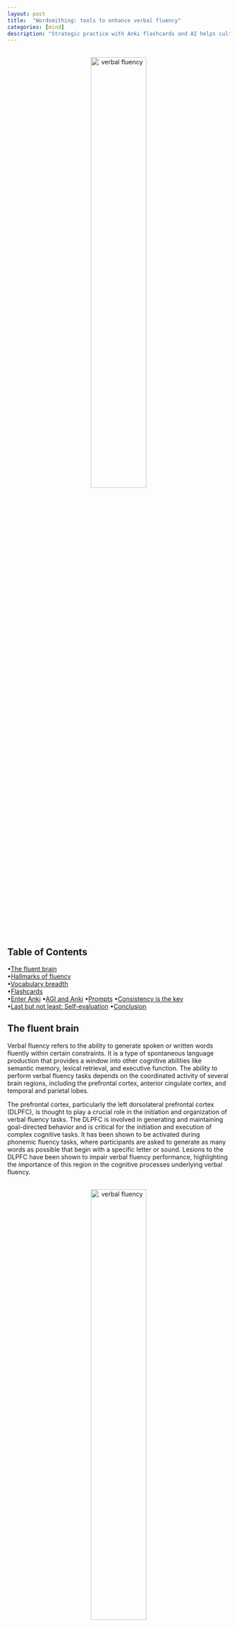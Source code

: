 ```yaml
---
layout: post
title:  "Wordsmithing: tools to enhance verbal fluency"
categories: [mind]
description: "Strategic practice with Anki flashcards and AI helps cultivate an eloquent vocabulary. Using active recall, metrics  and optimized repetition, build  verbal fluency through lifelong discipline. Technology eases learning but mastery comes through perseverance: word by word, excellence is earned."
---
```


<br>
<div style="text-align: center;">
  <img src="/images/wordsmith.png" alt="verbal fluency" style="width: 50%;" />
</div>
<br><br>

<h2>Table of Contents</h2>

•[The fluent brain](#the-fluent-brain)   
•[Hallmarks of fluency](#hallmarks-of-fluency)    
•[Vocabulary breadth](#vocabulary-breadth)          
•[Flashcards](#flashcards)   
•[Enter Anki](#enter-anki)
•[AGI and Anki](#agi-and-anki)
•[Prompts](#prompts)
•[Consistency is the key](#consistency-is-the-key)     
•[Last but not least: Self-evaluation](#last-but-not-least-self-evaluation)
•[Conclusion](#conclusion)

<h2 id="the-fluent-brain">The fluent brain</h2> 

Verbal fluency refers to the ability to generate spoken or written words fluently within certain constraints. It is a type of spontaneous language production that provides a window into other cognitive abilities like semantic memory, lexical retrieval, and executive function.
The ability to perform verbal fluency tasks depends on the coordinated activity of several brain regions, including the prefrontal cortex, anterior cingulate cortex, and temporal and parietal lobes.

The prefrontal cortex, particularly the left dorsolateral prefrontal cortex (DLPFC), is thought to play a crucial role in the initiation and organization of verbal fluency tasks. The DLPFC is involved in generating and maintaining goal-directed behavior and is critical for the initiation and execution of complex cognitive tasks. It has been shown to be activated during phonemic fluency tasks, where participants are asked to generate as many words as possible that begin with a specific letter or sound. Lesions to the DLPFC have been shown to impair verbal fluency performance, highlighting the importance of this region in the cognitive processes underlying verbal fluency.

<br>
<div style="text-align: center;">
  <img src="/images/fluent_brain.png" alt="verbal fluency" style="width: 50%;" />
</div>
<br><br>

The anterior cingulate cortex (ACC) is also involved in verbal fluency tasks. The ACC is thought to play a role in monitoring and processing information related to task performance, as well as in regulating attention and cognitive control. It has been shown to be activated during both phonemic and semantic fluency tasks, and its activation has been associated with successful performance on these tasks. The ACC is also thought to be involved in the processing of emotional information, and it has been suggested that its activation during verbal fluency tasks may reflect the emotional aspects of task performance.

The temporal and parietal lobes are also involved in verbal fluency tasks, particularly in semantic fluency tasks. The temporal lobes are involved in the retrieval and processing of semantic information, while the parietal lobes are involved in the manipulation and integration of this information. Lesions to the temporal and parietal lobes have been shown to impair semantic fluency performance, highlighting the importance of these regions in the cognitive processes underlying semantic fluency.


<h2 id="hallmarks-of-fluency">Hallmarks of fluency</h2>

Several qualities and abilities are important for developing strong verbal fluency:

1. Vocabulary breadth: Having a large vocabulary provides more options to access during word generation, supporting fluent production. Building vocabulary through reading and learning word lists can enhance verbal fluency.
2. Semantic knowledge: Rich semantic representations about words, concepts, and categories give a person more material to draw from. Learning about word meanings, attributes, categories, and associations between words helps strengthen semantic fluency.
3. Lexical retrieval: Being able to rapidly and efficiently access phonological and orthographic information about words in the mental lexicon aids phonemic fluency. Practice with word-finding tasks, rhyming, or listing words from initial letters improves retrieval.
4. Cognitive flexibility: The ability to fluently switch between different subcategories, semantic associations, and search strategies allows for broader exploration of the target category or letter. Exercises that require shifting perspectives or generating words in different ways can boost flexibility.
5. Inhibition: Success in phonemic and semantic fluency tasks also depends on inhibiting repetitions. The person must have strong inhibitory control to avoid re-stating words that were already produced. Tasks that require stopping habitual responses can help improve inhibition. 


<h2 id="vocabulary-breadth">Vocabulary breadth</h2> 

In this article, we will focus primarily on expanding one's vocabulary breadth to enhance verbal fluency.
Vocabulary breadth refers to the size and diversity of a person's vocabulary. Having a large store of word knowledge provides more semantic and lexical options to access during language tasks, supporting more varied and fluent word production. Expanding vocabulary breadth involves learning new words and their meanings, synonyms, shades of meaning, and proper usage over time through reading, study, and practice.
While a broad, deep vocabulary is not sufficient on its own for strong verbal fluency, it provides the essential raw material that makes fluent expression possible. With a vast mental lexicon to draw from, one has a wealth of words and meanings at the ready to deploy when communicating. However, vocabulary growth must be balanced with strategies to facilitate access and monitoring of one's knowledge. The ability to flexibly retrieve and apply words and link them to semantic concepts also depends on cognitive and metacognitive skills that can be strengthened through practice.

<br>
<div style="text-align: center;">
  <img src="/images/flashcards.png" alt="verbal fluency" style="width: 70%;" />
</div>
<br><br>

<h2 id="flashcards">Flashcards</h2>

Flashcards are a simple yet effective technique for learning and retaining new words, synonyms, and antonyms to expand one's vocabulary breadth. Flashcards typically involve physical or digital cards that contain a new word, its pronunciation, part of speech, and definition on one side, with the synonym, antonym or related word on the other side. They work by exposing the learner to the new word or concept repeatedly through an active process of retrieval and review.
The efficacy of flashcards for vocabulary building stems from two key principles of learning: frequency and spaced repetition. Showing the learner a new word or concept multiple times in spaced intervals, rather than massed together, significantly improves the likelihood it will be retained in memory. Flashcards readily facilitate this type of repetitive exposure and spacing. The learner reviews a subset of flashcards in each session, with the interval between reviews of individual cards gradually increasing as the knowledge becomes more familiar.
Flashcards also tap into the testing effect. Having to actively retrieve information, as opposed to just re-reading it, strengthens the memory and connections formed between the new word and its attributes or meanings. Flashcards prompt the learner to recall the term, definition, usage examples or related words on the opposite side, reinforcing these links in memory through retrieval practice each time the card is viewed.
In addition, flashcards provide retrieval cues in the form of the information on one side of the card that help the learner recall the target word or concept on the other side. These retrieval cues aid the recall process, particularly early in learning. Over multiple repetitions, the learner comes to associate the cue with the target, forging connections that ultimately allow one side of the card to instantly bring the other side to mind.  

<br>
<div style="text-align: center;">
  <img src="/images/anki.png" alt="verbal fluency" style="width: 20%;" />
</div>
<br><br>


<h2 id="enter-anki">Enter Anki</h2>

In our previous section, we explored how physical flashcards leverage cognitive principles of learning to facilitate vocabulary growth by optimizing frequency of exposure, spacing, retrieval practice, and cueing. However, traditional flashcards also require an ongoing time commitment to manually manage presentation intervals and track progress. 
Fortunately, digital flashcard solutions have automated many of these time-intensive processes while retaining the psychological benefits of the technique. Anki, an open-source digital flashcard app, provides a powerful yet pragmatic tool for actively building vocabulary and fluency through flashcards optimized for the demands of human memory.
Anki employs artificial intelligence to determine optimal spacing between individual card reviews based on a learner's accuracy and response times. It extends intervals over successive reviews as memory for a word becomes increasingly cemented, while simultaneously re-showing cards that prove more challenging to recall to maximize retention. Anki algorithms do the tedious work of managing ideal spacing, allowing learners to focus on the content of their flashcards. 
Anki also generates detailed statistics on card performance to provide feedback on learning progress. Learners can see the specific cards that are most and least recalled to adjust study accordingly. Performance matrices over time demonstrate the durability of memory for new words, ensuring that active recall—and fluent access—is truly achieved before moving on. Such data enables the strategic fine-tuning of study for maximal gains.
With customizable decks, multimedia support, progress graphs and the option of synchronizing progress across devices, Anki supplies a robust yet versatile platform for flashcard learning. The specialized spacing models and analytical feedback place an empirically-grounded technique for building fluency into overdrive. Anki transforms a pragmatic and time-honored method into a high-performance vehicle for mastery. 

<h2 id="agi-and-anki">AGI and Anki</h2> 

Artificial general intelligence (AGI) can assist us in efficiently generating and importing flashcards into Anki to expand our vocabulary breadth. I will demonstrate using Claude+ here, though other AGI systems like ChatGPT could also be employed for this purpose.
Anki allows for importing lists of flashcards from comma-separated values (CSV) files. As a first step, we will use Claude+ to automatically generate synonym and antonym lists in CSV format. We will then import these lists directly into Anki to create digital flashcards for learning.
To get started, first visit the official Anki website at  https://apps.ankiweb.net/  and download the free flashcard app. Install Anki on your desktop or mobile device. The interface is simple but highly customizable to suit your needs.

<br>
<div style="text-align: center;">
  <img src="/images/claude.jpg" alt="verbal fluency" style="width: 70%;" />
</div>
<br><br>

<h2 id="prompts">Prompts</h2>

The following is the prompt I use for generating CSV lists of words and synonims:
<br>
<i>"Write a list of 30 English words. Based on those, I want you to prepare for me a set of flashcards for ANKI. 
Write me, in the following CSV format, first the word you selected, then the semicolon (;) and then a series of 5 synonyms separated by the comma (,).
When you write me the list of words check that you have not suggested them before. They must always be new."</i>

Now, Claude+ will send you a message like this:


Zealous;Eager,Passionate,fervent,Fanatical,Enthusiastic  

Voracious;Ravenous,Famished, Starving, Gluttonous, Insatiable

Indolent;Idle, lazy, slothful, inactive, inert

Pragmatic; practical, realistic, useful, matter-of-fact, sensible 

Superfluous; unnecessary, excess, redundant, overabundant,lavish 

Acrimonious; resentful, angry, hostile, antagonistic, caustic

Enigma; mystery, riddle, puzzle, paradox, conundrum

Gregarious;sociable, extroverted, convivial, affable, companionable 

Vex; annoy, provoke, frustrate, irritate, aggravate 

Maladroit; clumsy, awkward, inept, unskillful, bungling

Wistful;yearning, longing, pining, melancholy, regretful 

Conundrum; puzzle, enigma, riddle, paradox, problem 

Aplomb; poise, self-confidence, presence of mind, composure, levelheadedness 

Zeitgeist;spirit of the age or time, mood of a culture or era, prevailing culture or attitudes  

Malapropism; verbal blunder, slip of the tongue, error, faux pas, gaffe 

Panacea; solution to all problems, cure-all, remedy for any difficulty

Eschew; avoid, abstain from, give up, renounce, forgo 

Verdant; green, lush, flourishing, fertile, emergent 

Excoriate;criticize bitterly, berate, censure, reprimand, rebuke harshly

Obsequious; fawning, groveling, subservient, ingratiating, sycophantic   

Tergiversation desertion, abandonment of cause, apostasy, backsliding, change of loyalty 

Pulchritudinous; beautiful, attractive, lovely, pretty, fair

Martinet;strict disciplinarian, rigid enforcer of rules, authoritarian, despot, tyrant 

Philanderer;flirt, Don Juan, Casanova, seducer, playboy, ladies' man

Nefarious;wicked, evil, corrupt, sinister, villainous  

Emollient;soothing, calming, mollifying  , reassuring, comforting  

Contumacious; stubbornly disobedient, rebellious, defiant, ungovernable, intractable 

Risible; laughable, amusing, funny, comical, hilarious

Malingerer; shirker, deceiver, pretender, feigner, slacker


You just copy the list in notepad and save the file as .csv

Keep asking Claude+ to generate new words, until you have a decent number of entries.
Now open Anki. Create a new deck by clicking on "Create Deck." Give it a name. Now click on "file" and then "Import," and select the CSV file.
In the settings put:
Field Separator: Semicolon
Notetype:Basic
Deck:The deck you created

Then click Import in the upper right-hand corner. You have created your study deck. Click on it, and then on Study Now.
Each time an Anki flashcard appears, we will verbally list aloud as many synonyms for the target word as come to mind. Once we can recall no additional synonyms, click "Show Answer" to display the list of synonyms provided for that word. Review the synonyms shown to determine if any were omitted from what we recalled aloud.
For any synonyms not recalled, make a note of each one missed. Then verbally state three sentences that use each of those omitted synonyms in context. Doing so helps to strengthen the connection between the synonym and its meaning, usage, and relation to the original target word. Repeat this process of generating sentences for each synonym not recalled during the initial test for that flashcard.  
Once sentences have been stated aloud for all synonyms omitted from the initial test, proceed forward to the next flashcard in the Anki deck and repeat the process. Verbally list as many synonyms as possible, check those not recalled and generate sentences for each, then move ahead to the next word.
This technique leverages both active recall of the synonyms associated with each target word as well as production of original sentences to cement in memory any synonyms that prove more challenging to remember. Simply viewing a list of synonyms is more passive than this process of prompted retrieval and contextual usage. Sentence generation requires applying knowledge of a synonym's meaning and relationships, forging connections that strengthen memory.
While this approach increases the time spent on each flashcard, it employs empirically-validated methods for learning and long-term retention. The investment of effort at the stage of first exposure and initial testing pays dividends through more fluent, durable recall of each word's web of synonyms in the future. The sentences created also become examples we can draw from when using each word and its synonyms in speech or writing, giving context that anchors them in our memory.  


<h2 id="consistency-is-the-key">Consistency is the key</h2> 

To gain the benefits of an expanded vocabulary and enhanced verbal fluency, consistent practice with Anki flashcards is essential. Optimally, spend at least 30 minutes each day reviewing flashcards and engaging in the active recall, feedback, and sentence generation techniques described previously. Developing a regular study schedule and sticking to it helps to cement productive habits that will propel progress over the long-term.
During each 30-minute review session, aim to complete flashcards for 10 to 20 new words or concepts as well as practice recalling known words. The specific number covered will vary based on the complexity of each word or concept, your learning goals, and time constraints. However, keeping practice frequent and distributed over days and weeks is more valuable for retention than lengthy but sporadic bursts of study.
30 minutes a day may seem a modest amount, but amounts to over 3 hours per week and 150 hours over a year. While the time commitment remains light, the compounded gains in knowledge and fluency over weeks and months of regular practice are profound. Vocabulary building is a continuous process where small increments cultivated daily yield substantial results.


<h2 id="last-but-not-least-self-evaluation">Last but not least: Self-evaluation</h2>

Self-assessment through consistent testing is critical to gaining insight into your progress, identifying weaknesses, and ensuring continual improvement and growth. Simply practicing a skill or acquiring knowledge is insufficient without concrete measures of advancement and mechanisms for accountability. Tests provide objective benchmarks to anchor subjective perceptions of your abilities and development.
Placing your abilities and knowledge under regular scrutiny highlights both areas of mastery as well as those still in need of refinement. Scores and recordings over time offer reference points to chart the efficacy of your learning and practice strategies. You gain data-driven guidance for optimizing effort and overcoming obstacles or plateaus.
To evaluate progress in developing verbal fluency, implement a weekly practice test. Here is a step-by-step process for conducting and scoring the test:
1. Select a letter of the alphabet at random to use as the initial letter forwords in the test. For example, draw a letter tile from a bag or roll a die labeled with the letters A through F. The letter that comes up will be the constraint for words generated in that week's test.
2. Set a timer for 60 seconds. Once the timer begins, name aloud as many words beginning with the selected initial letter as possible before the timer expires. Only state actual words, not proper nouns.
3. Record the number of words generated within the 60-second time period. This represents your word fluency score for that week. 
4. Note any "clusters" of related words or categories you generated during the test. Repeat these clusters when practicing to expand your recall in that semantic area. Identifying clusters shows how your mind links words and the paths used for retrieval. With practice, clustering becomes more fluent.
5. Compare your score from week to week to determine improvement over time. Aim for generating at least 5 to 10 more words each week to signify measurable progress. An increase demonstrates expanding vocabulary, strengthening semantic connections, and improving speed of word retrieval  - all hallmarks of greater fluency.
6. Note the time it takes to exhaust your word production within the 60 seconds. As your fluency improves over weeks, you should require more of the allotted time period to complete the test as your store of words for the selected letter steadily grows. Needing the full 60 seconds to continue generating words without significant pausing shows increasing fluency.
7. Periodically re-test with letters completed in previous weeks to determine retention and further gains. Scores should continue to increase with practice as additional words and semantic links are acquired. Review recordings of earlier tests to target any drop in performance.
8. Adjust parameters such as the time period allowed based on your progress. As word generation becomes more fluent over weeks, decrease the time to 45 or 30 seconds to continue challenging yourself. Or conversely, introduce two-minute tests to provide more time for clustering by category. Modify as needed to keep advancing your skills.

<h2 id="conclusion">Conclusion</h2>

In closing, we have explored a multifaceted approach employing scientifically-validated tools and techniques to cultivate verbal fluency. Anki digital flashcards, when combined with active recall methods, spaced repetition, semantic clustering, and regular self-assessment, offer a powerful platform for expanding vocabulary and strengthening the connections and retrieval skills required for eloquent speech.
While a lifetime of reading and passive exposure to words provides a foundation, fluent access and dexterous application of knowledge depend on practice. Anki supplies the mechanism for practice, but the learner provides the effort and strategic methods essential to progress. Consistency, accountability, data-driven refinement, and persistent iteration are the engines that propel mastery. 